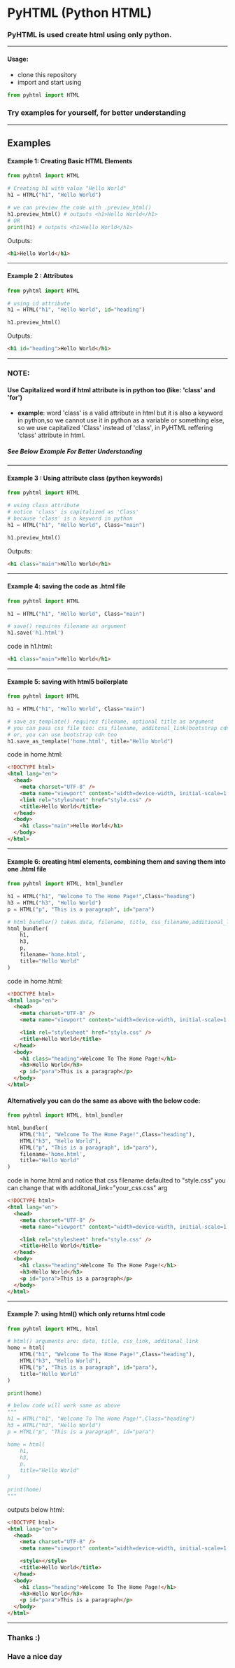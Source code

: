 # PyHTML (Python HTML)

### PyHTML is used create html using only python.

---

#### Usage:

- clone this repository
- import and start using

```python
from pyhtml import HTML
```

### Try examples for yourself, for better understanding

---

## Examples

#### Example 1: Creating Basic HTML Elements

```python
from pyhtml import HTML

# Creating h1 with value "Hello World"
h1 = HTML("h1", "Hello World")

# we can preview the code with .preview_html()
h1.preview_html() # outputs <h1>Hello World</h1>
# OR
print(h1) # outputs <h1>Hello World</h1>
```

Outputs:

```html
<h1>Hello World</h1>
```

---

#### Example 2 : Attributes

```python
from pyhtml import HTML

# using id attribute
h1 = HTML("h1", "Hello World", id="heading")

h1.preview_html()
```

Outputs:

```html
<h1 id="heading">Hello World</h1>
```

---

### NOTE:

#### Use Capitalized word if html attribute is in python too (like: 'class' and 'for')

- **example**: word 'class' is a valid attribute in html but it is also a keyword in python,so we cannot use it in python as a variable or something else, so we use capitalized 'Class' instead of 'class', in PyHTML reffering 'class' attribute in html.

##### See Below Example For Better Understanding

---

#### Example 3 : Using attribute class (python keywords)

```python
from pyhtml import HTML

# using class attribute
# notice 'class' is capitalized as 'Class'
# because 'class' is a keyword in python
h1 = HTML("h1", "Hello World", Class="main")

h1.preview_html()
```

Outputs:

```html
<h1 class="main">Hello World</h1>
```

---

#### Example 4: saving the code as .html file

```python
from pyhtml import HTML

h1 = HTML("h1", "Hello World", Class="main")

# save() requires filename as argument
h1.save('h1.html')
```

code in h1.html:

```html
<h1 class="main">Hello World</h1>
```

---

#### Example 5: saving with html5 boilerplate

```python
from pyhtml import HTML

h1 = HTML("h1", "Hello World", Class="main")

# save_as_template() requires filename, optional title as argument
# you can pass css file too: css_filename, additonal_link(bootstrap cdn)
# or, you can use bootstrap cdn too
h1.save_as_template('home.html', title="Hello World")
```

code in home.html:

```html
<!DOCTYPE html>
<html lang="en">
  <head>
    <meta charset="UTF-8" />
    <meta name="viewport" content="width=device-width, initial-scale=1.0" />
    <link rel="stylesheet" href="style.css" />
    <title>Hello World</title>
  </head>
  <body>
    <h1 class="main">Hello World</h1>
  </body>
</html>
```

---

#### Example 6: creating html elements, combining them and saving them into one .html file

```python
from pyhtml import HTML, html_bundler

h1 = HTML("h1", "Welcome To The Home Page!",Class="heading")
h3 = HTML("h3", "Hello World")
p = HTML("p", "This is a paragraph", id="para")

# html_bundler() takes data, filename, title, css_filename,additional_link(css or bootstrap cdn) as arguments
html_bundler(
    h1,
    h3,
    p,
    filename='home.html',
    title="Hello World"
)
```

code in home.html:

```html
<!DOCTYPE html>
<html lang="en">
  <head>
    <meta charset="UTF-8" />
    <meta name="viewport" content="width=device-width, initial-scale=1.0" />

    <link rel="stylesheet" href="style.css" />
    <title>Hello World</title>
  </head>
  <body>
    <h1 class="heading">Welcome To The Home Page!</h1>
    <h3>Hello World</h3>
    <p id="para">This is a paragraph</p>
  </body>
</html>
```

#### Alternatively you can do the same as above with the below code:

```python
from pyhtml import HTML, html_bundler

html_bundler(
    HTML("h1", "Welcome To The Home Page!",Class="heading"),
    HTML("h3", "Hello World"),
    HTML("p", "This is a paragraph", id="para"),
    filename='home.html',
    title="Hello World"
)
```

code in home.html and notice that css filename defaulted to "style.css" you can change that with additonal_link="your_css.css" arg

```html
<!DOCTYPE html>
<html lang="en">
  <head>
    <meta charset="UTF-8" />
    <meta name="viewport" content="width=device-width, initial-scale=1.0" />

    <link rel="stylesheet" href="style.css" />
    <title>Hello World</title>
  </head>
  <body>
    <h1 class="heading">Welcome To The Home Page!</h1>
    <h3>Hello World</h3>
    <p id="para">This is a paragraph</p>
  </body>
</html>
```

---

#### Example 7: using html() which only returns html code

```python
from pyhtml import HTML, html

# html() arguments are: data, title, css_link, additonal_link
home = html(
    HTML("h1", "Welcome To The Home Page!",Class="heading"),
    HTML("h3", "Hello World"),
    HTML("p", "This is a paragraph", id="para"),
    title="Hello World"
)

print(home)

# below code will work same as above
"""
h1 = HTML("h1", "Welcome To The Home Page!",Class="heading")
h3 = HTML("h3", "Hello World")
p = HTML("p", "This is a paragraph", id="para")

home = html(
    h1,
    h3,
    p,
    title="Hello World"
)

print(home)
"""
```

outputs below html:

```html
<!DOCTYPE html>
<html lang="en">
  <head>
    <meta charset="UTF-8" />
    <meta name="viewport" content="width=device-width, initial-scale=1.0" />

    <style></style>
    <title>Hello World</title>
  </head>
  <body>
    <h1 class="heading">Welcome To The Home Page!</h1>
    <h3>Hello World</h3>
    <p id="para">This is a paragraph</p>
  </body>
</html>
```

---

### Thanks :)

### Have a nice day
